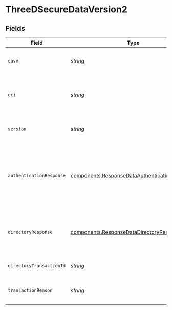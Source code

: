 # ThreeDSecureDataVersion2


## Fields

| Field                                                                                                          | Type                                                                                                           | Required                                                                                                       | Description                                                                                                    | Example                                                                                                        |
| -------------------------------------------------------------------------------------------------------------- | -------------------------------------------------------------------------------------------------------------- | -------------------------------------------------------------------------------------------------------------- | -------------------------------------------------------------------------------------------------------------- | -------------------------------------------------------------------------------------------------------------- |
| `cavv`                                                                                                         | *string*                                                                                                       | :heavy_minus_sign:                                                                                             | The cardholder authentication value or AAV.                                                                    | 3q2+78r+ur7erb7vyv66vv8=                                                                                       |
| `eci`                                                                                                          | *string*                                                                                                       | :heavy_minus_sign:                                                                                             | The electronic commerce indicator for the 3DS transaction.                                                     | 05                                                                                                             |
| `version`                                                                                                      | *string*                                                                                                       | :heavy_minus_sign:                                                                                             | The version of 3-D Secure that was used.                                                                       |                                                                                                                |
| `authenticationResponse`                                                                                       | [components.ResponseDataAuthenticationResponse](../../models/components/responsedataauthenticationresponse.md) | :heavy_minus_sign:                                                                                             | The transaction status after a the 3DS challenge. This will<br/>be null in case of a frictionless 3DS flow.    | Y                                                                                                              |
| `directoryResponse`                                                                                            | [components.ResponseDataDirectoryResponse](../../models/components/responsedatadirectoryresponse.md)           | :heavy_minus_sign:                                                                                             | The transaction status received as part of the authentication request.                                         | C                                                                                                              |
| `directoryTransactionId`                                                                                       | *string*                                                                                                       | :heavy_minus_sign:                                                                                             | The transaction identifier.                                                                                    | c4e59ceb-a382-4d6a-bc87-385d591fa09d                                                                           |
| `transactionReason`                                                                                            | *string*                                                                                                       | :heavy_minus_sign:                                                                                             | The reason identifier for a declined transaction.                                                              | 05                                                                                                             |